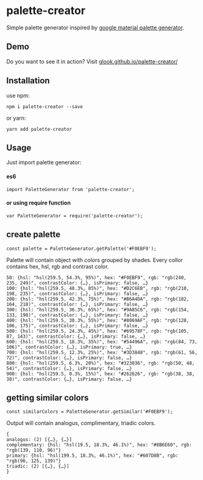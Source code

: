 # palette-creator

Simple palette generator inspired by [google material palette generator](https://material.io/inline-tools/color/).

## Demo

Do you want to see it in action? Visit [glook.github.io/palette-creator/](//glook.github.io/palette-creator/)

## Installation
use npm:

```
npm i palette-creator --save
```

or yarn:

```
yarn add palette-creator
```

## Usage
Just import palette generator:

#### es6
```
import PaletteGenerator from 'palette-creator';
```

#### or using require function
```
var PaletteGenerator = require('palette-creator');
```


## create palette

```
const palette = PaletteGenerator.getPalette('#F0EBF9');
```
Palette will contain object with colors grouped by shades. Every collor contains hex, hsl, rgb and contrast color.

```
50: {hsl: "hsl(259.5, 54.3%, 95%)", hex: "#F0EBF9", rgb: "rgb(240, 235, 249)", contrastColor: {…}, isPrimary: false, …}
100: {hsl: "hsl(259.5, 48.3%, 85%)", hex: "#D2C6EB", rgb: "rgb(210, 198, 235)", contrastColor: {…}, isPrimary: false, …}
200: {hsl: "hsl(259.5, 42.3%, 75%)", hex: "#B6A4DA", rgb: "rgb(182, 164, 218)", contrastColor: {…}, isPrimary: false, …}
300: {hsl: "hsl(259.5, 36.3%, 65%)", hex: "#9A85C6", rgb: "rgb(154, 133, 198)", contrastColor: {…}, isPrimary: false, …}
400: {hsl: "hsl(259.5, 30.3%, 55%)", hex: "#8069AF", rgb: "rgb(128, 106, 175)", contrastColor: {…}, isPrimary: false, …}
500: {hsl: "hsl(259.5, 24.3%, 45%)", hex: "#69578F", rgb: "rgb(105, 87, 143)", contrastColor: {…}, isPrimary: false, …}
600: {hsl: "hsl(259.5, 18.3%, 35%)", hex: "#54496A", rgb: "rgb(84, 73, 106)", contrastColor: {…}, isPrimary: true, …}
700: {hsl: "hsl(259.5, 12.3%, 25%)", hex: "#3D3848", rgb: "rgb(61, 56, 72)", contrastColor: {…}, isPrimary: false, …}
800: {hsl: "hsl(259.5, 6.3%, 20%)", hex: "#323036", rgb: "rgb(50, 48, 54)", contrastColor: {…}, isPrimary: false, …}
900: {hsl: "hsl(259.5, 0.3%, 15%)", hex: "#262626", rgb: "rgb(38, 38, 38)", contrastColor: {…}, isPrimary: false, …}
```

## getting similar colors 

```
const similarColors = PaletteGenerator.getSimilar('#F0EBF9');
```
Output will contain analogus, complimentary, triadic colors.

```
{
analogus: (2) [{…}, {…}]
complementary: {hsl: "hsl(19.5, 18.3%, 46.1%)", hex: "#8B6E60", rgb: "rgb(139, 110, 96)"}
primary: {hsl: "hsl(199.5, 18.3%, 46.1%)", hex: "#607D8B", rgb: "rgb(96, 125, 139)"}
triadic: (2) [{…}, {…}]
}
```
